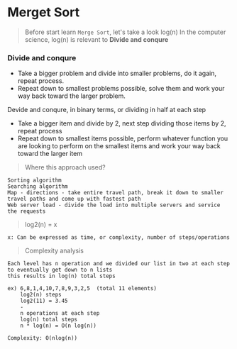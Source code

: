 # Merget Sort

> Before start learn `Merge Sort`, let's take a look log(n)
In the computer science, log(n) is relevant to **Divide and conqure**

### Divide and conqure
- Take a bigger problem and divide into smaller problems, do it again, repeat process.
- Repeat down to smallest problems possible, solve them and work your way back toward the larger problem.

Devide and conqure, in binary terms, or dividing in half at each step
- Take a bigger item and divide by 2, next step dividing those items by 2, repeat process
- Repeat down to smallest items possible, perform whatever function you are looking to perform on the smallest items and work your way back toward the larger item

> Where this approach used?

    Sorting algorithm
    Searching algorithm
    Map - directions - take entire travel path, break it down to smaller travel paths and come up with fastest path
    Web server load - divide the load into multiple servers and service the requests

> log2(n) = x 

    x: Can be expressed as time, or complexity, number of steps/operations

> Complexity analysis

    Each level has n operation and we divided our list in two at each step to eventually get down to n lists
    this results in log(n) total steps
     
    ex) 6,8,1,4,10,7,8,9,3,2,5  (total 11 elements)
        log2(n) steps 
        log2(11) = 3.45
        -
        n operations at each step
        log(n) total steps
        n * log(n) = O(n log(n))

    Complexity: O(nlog(n))


